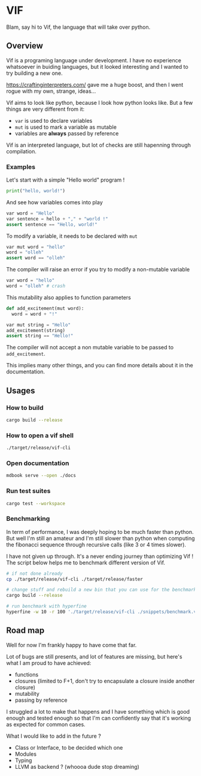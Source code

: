 # VIF

Blam, say hi to Vif, the language that will take over python.

## Overview

Vif is a programing language under development. I have no experience whatsoever in buiding languages, but it looked interesting and I wanted to try building a new one.

https://craftinginterpreters.com/ gave me a huge boost, and then I went rogue with my own, strange, ideas...

Vif aims to look like python, because I look how python looks like. But a few things are very different from it:

- `var` is used to declare variables
- `mut` is used to mark a variable as mutable
- variables are __always__ passed by reference

Vif is an interpreted language, but lot of checks are still hapenning through compilation.

### Examples

Let's start with a simple "Hello world" program !
```python
print("hello, world!")
```

And see how variables comes into play

```python
var word = "Hello"
var sentence = hello + "," + "world !"
assert sentence == "Hello, world!"
```

To modify a variable, it needs to be declared with `mut`

```python
var mut word = "hello"
word = "olleh"
assert word == "olleh"
```

The compiler will raise an error if you try to modify a non-mutable variable

```python
var word = "hello"
word = "olleh" # crash
```

This mutability also applies to function parameters

```python
def add_excitement(mut word):
  word = word + "!"

var mut string = "Hello"
add_excitement(string)
assert string == "Hello!"
```

The compiler will not accept a non mutable variable to be passed to `add_excitement`.

This implies many other things, and you can find more details about it in the documentation.


## Usages

### How to build

```bash
cargo build --release
```

### How to open a vif shell

```bash
./target/release/vif-cli
```

### Open documentation

```bash
mdbook serve --open ./docs
```

### Run test suites

```bash
cargo test --workspace
```

### Benchmarking

In term of performance, I was deeply hoping to be much faster than python. But well I'm still an amateur and I'm still slower than python when computing the fibonacci sequence through recursive calls (like 3 or 4 times slower).

I have not given up through. It's a never ending journey than optimizing Vif !
The script below helps me to benchmark different version of Vif.

```bash
# if not done already
cp ./target/release/vif-cli ./target/release/faster

# change stuff and rebuild a new bin that you can use for the benchmark
cargo build --release

# run benchmark with hyperfine
hyperfine -w 10 -r 100 './target/release/vif-cli ./snippets/benchmark.vif' './target/release/faster ./snippets/benchmark.vif'
```

## Road map

Well for now I'm frankly happy to have come that far.

Lot of bugs are still presents, and lot of features are missing, but here's what I am proud to have achieved:

- functions
- closures (limited to F+1, don't try to encapsulate a closure inside another closure)
- mutability
- passing by reference

I struggled a lot to make that happens and I have something which is good enough and tested enough so that I'm can confidently say that it's working as expected for common cases.


What I would like to add in the future ?

- Class or Interface, to be decided which one
- Modules
- Typing
- LLVM as backend ? (whoooa dude stop dreaming)
